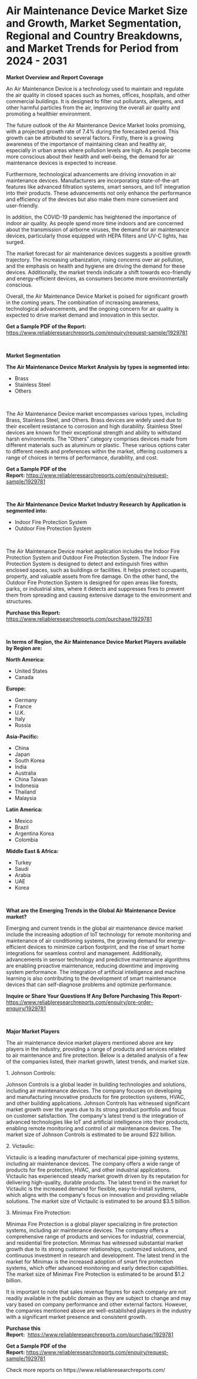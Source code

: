 <p><h1>Air Maintenance Device Market Size and Growth, Market Segmentation, Regional and Country Breakdowns, and Market Trends for Period from 2024 -  2031</h1></p><p><strong>Market Overview and Report Coverage</strong></p>
<p><p>An Air Maintenance Device is a technology used to maintain and regulate the air quality in closed spaces such as homes, offices, hospitals, and other commercial buildings. It is designed to filter out pollutants, allergens, and other harmful particles from the air, improving the overall air quality and promoting a healthier environment.</p><p>The future outlook of the Air Maintenance Device Market looks promising, with a projected growth rate of 7.4% during the forecasted period. This growth can be attributed to several factors. Firstly, there is a growing awareness of the importance of maintaining clean and healthy air, especially in urban areas where pollution levels are high. As people become more conscious about their health and well-being, the demand for air maintenance devices is expected to increase.</p><p>Furthermore, technological advancements are driving innovation in air maintenance devices. Manufacturers are incorporating state-of-the-art features like advanced filtration systems, smart sensors, and IoT integration into their products. These advancements not only enhance the performance and efficiency of the devices but also make them more convenient and user-friendly.</p><p>In addition, the COVID-19 pandemic has heightened the importance of indoor air quality. As people spend more time indoors and are concerned about the transmission of airborne viruses, the demand for air maintenance devices, particularly those equipped with HEPA filters and UV-C lights, has surged.</p><p>The market forecast for air maintenance devices suggests a positive growth trajectory. The increasing urbanization, rising concerns over air pollution, and the emphasis on health and hygiene are driving the demand for these devices. Additionally, the market trends indicate a shift towards eco-friendly and energy-efficient devices, as consumers become more environmentally conscious.</p><p>Overall, the Air Maintenance Device Market is poised for significant growth in the coming years. The combination of increasing awareness, technological advancements, and the ongoing concern for air quality is expected to drive market demand and innovation in this sector.</p></p>
<p><strong>Get a Sample PDF of the Report:</strong> <a href="https://www.reliableresearchreports.com/enquiry/request-sample/1929781">https://www.reliableresearchreports.com/enquiry/request-sample/1929781</a></p>
<p>&nbsp;</p>
<p><strong>Market Segmentation</strong></p>
<p><strong>The Air Maintenance Device Market Analysis by types is segmented into:</strong></p>
<p><ul><li>Brass</li><li>Stainless Steel</li><li>Others</li></ul></p>
<p>&nbsp;</p>
<p><p>The Air Maintenance Device market encompasses various types, including Brass, Stainless Steel, and Others. Brass devices are widely used due to their excellent resistance to corrosion and high durability. Stainless Steel devices are known for their exceptional strength and ability to withstand harsh environments. The "Others" category comprises devices made from different materials such as aluminum or plastic. These various options cater to different needs and preferences within the market, offering customers a range of choices in terms of performance, durability, and cost.</p></p>
<p><strong>Get a Sample PDF of the Report:</strong>&nbsp;<a href="https://www.reliableresearchreports.com/enquiry/request-sample/1929781">https://www.reliableresearchreports.com/enquiry/request-sample/1929781</a></p>
<p>&nbsp;</p>
<p><strong>The Air Maintenance Device Market Industry Research by Application is segmented into:</strong></p>
<p><ul><li>Indoor Fire Protection System</li><li>Outdoor Fire Protection System</li></ul></p>
<p>&nbsp;</p>
<p><p>The Air Maintenance Device market application includes the Indoor Fire Protection System and Outdoor Fire Protection System. The Indoor Fire Protection System is designed to detect and extinguish fires within enclosed spaces, such as buildings or facilities. It helps protect occupants, property, and valuable assets from fire damage. On the other hand, the Outdoor Fire Protection System is designed for open areas like forests, parks, or industrial sites, where it detects and suppresses fires to prevent them from spreading and causing extensive damage to the environment and structures.</p></p>
<p><strong>Purchase this Report:</strong>&nbsp; <a href="https://www.reliableresearchreports.com/purchase/1929781">https://www.reliableresearchreports.com/purchase/1929781</a></p>
<p>&nbsp;</p>
<p><strong>In terms of Region, the Air Maintenance Device Market Players available by Region are:</strong></p>
<p>
    <p> <strong> North America: </strong>
        <ul>
            <li>United States</li>
            <li>Canada</li>
        </ul>
        </p> 
    <p> <strong> Europe: </strong>
        <ul>
            <li>Germany</li>
            <li>France</li>
            <li>U.K.</li>
            <li>Italy</li>
            <li>Russia</li>
        </ul>
        </p> 
    <p> <strong> Asia-Pacific: </strong>
        <ul>
            <li>China</li>
            <li>Japan</li>
            <li>South Korea</li>
            <li>India</li>
            <li>Australia</li>
            <li>China Taiwan</li>
            <li>Indonesia</li>
            <li>Thailand</li>
            <li>Malaysia</li>
        </ul>
        </p> 
    <p> <strong> Latin America: </strong>
        <ul>
            <li>Mexico</li>
            <li>Brazil</li>
            <li>Argentina Korea</li>
            <li>Colombia</li>
        </ul>
        </p> 
    <p> <strong> Middle East & Africa: </strong>
        <ul>
            <li>Turkey</li>
            <li>Saudi</li>
            <li>Arabia</li>
            <li>UAE</li>
            <li>Korea</li>
        </ul>
    </p>
    </p>
<p>&nbsp;</p>
<p><strong>What are the Emerging Trends in the Global Air Maintenance Device market?</strong></p>
<p><p>Emerging and current trends in the global air maintenance device market include the increasing adoption of IoT technology for remote monitoring and maintenance of air conditioning systems, the growing demand for energy-efficient devices to minimize carbon footprint, and the rise of smart home integrations for seamless control and management. Additionally, advancements in sensor technology and predictive maintenance algorithms are enabling proactive maintenance, reducing downtime and improving system performance. The integration of artificial intelligence and machine learning is also contributing to the development of smart maintenance devices that can self-diagnose problems and optimize performance.</p></p>
<p><strong>Inquire or Share Your Questions If Any Before Purchasing This Report</strong>- <a href="https://www.reliableresearchreports.com/enquiry/pre-order-enquiry/1929781">https://www.reliableresearchreports.com/enquiry/pre-order-enquiry/1929781</a></p>
<p>&nbsp;</p>
<p><strong>Major Market Players</strong></p>
<p><p>The air maintenance device market players mentioned above are key players in the industry, providing a range of products and services related to air maintenance and fire protection. Below is a detailed analysis of a few of the companies listed, their market growth, latest trends, and market size.</p><p>1. Johnson Controls:</p><p>Johnson Controls is a global leader in building technologies and solutions, including air maintenance devices. The company focuses on developing and manufacturing innovative products for fire protection systems, HVAC, and other building applications. Johnson Controls has witnessed significant market growth over the years due to its strong product portfolio and focus on customer satisfaction. The company's latest trend is the integration of advanced technologies like IoT and artificial intelligence into their products, enabling remote monitoring and control of air maintenance devices. The market size of Johnson Controls is estimated to be around $22 billion.</p><p>2. Victaulic:</p><p>Victaulic is a leading manufacturer of mechanical pipe-joining systems, including air maintenance devices. The company offers a wide range of products for fire protection, HVAC, and other industrial applications. Victaulic has experienced steady market growth driven by its reputation for delivering high-quality, durable products. The latest trend in the market for Victaulic is the increased demand for flexible, easy-to-install systems, which aligns with the company's focus on innovation and providing reliable solutions. The market size of Victaulic is estimated to be around $3.5 billion.</p><p>3. Minimax Fire Protection:</p><p>Minimax Fire Protection is a global player specializing in fire protection systems, including air maintenance devices. The company offers a comprehensive range of products and services for industrial, commercial, and residential fire protection. Minimax has witnessed substantial market growth due to its strong customer relationships, customized solutions, and continuous investment in research and development. The latest trend in the market for Minimax is the increased adoption of smart fire protection systems, which offer advanced monitoring and early detection capabilities. The market size of Minimax Fire Protection is estimated to be around $1.2 billion.</p><p>It is important to note that sales revenue figures for each company are not readily available in the public domain as they are subject to change and may vary based on company performance and other external factors. However, the companies mentioned above are well-established players in the industry with a significant market presence and consistent growth.</p></p>
<p><strong>Purchase this Report:</strong>&nbsp;&nbsp;<a href="https://www.reliableresearchreports.com/purchase/1929781">https://www.reliableresearchreports.com/purchase/1929781</a></p>
<p></p>
<p><strong>Get a Sample PDF of the Report:</strong>&nbsp;<a href="https://www.reliableresearchreports.com/enquiry/request-sample/1929781">https://www.reliableresearchreports.com/enquiry/request-sample/1929781</a></p>
<p>Check more reports on https://www.reliableresearchreports.com/</p>